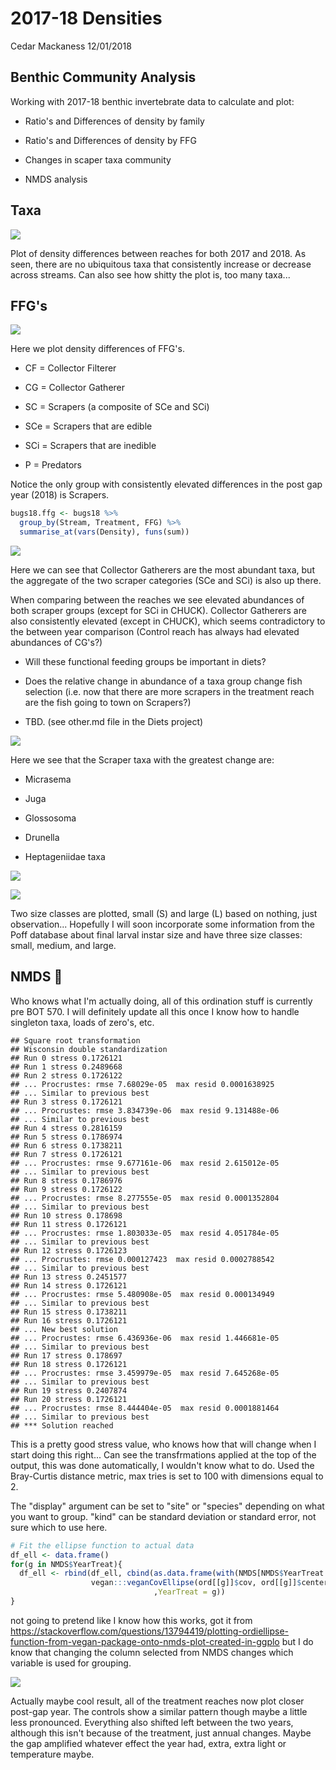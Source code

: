 2017-18 Densities
================
Cedar Mackaness
12/01/2018

Benthic Community Analysis
--------------------------

Working with 2017-18 benthic invertebrate data to calculate and plot:

-   Ratio's and Differences of density by family

-   Ratio's and Differences of density by FFG

-   Changes in scaper taxa community

-   NMDS analysis

Taxa
----

![](2017-18_Inverts_files/figure-markdown_github/Plot1-1.png)

Plot of density differences between reaches for both 2017 and 2018. As seen, there are no ubiquitous taxa that consistently increase or decrease across streams. Can also see how shitty the plot is, too many taxa...

FFG's
-----

![](2017-18_Inverts_files/figure-markdown_github/Plot2-1.png)

Here we plot density differences of FFG's.
- CF = Collector Filterer

-   CG = Collector Gatherer

-   SC = Scrapers (a composite of SCe and SCi)

-   SCe = Scrapers that are edible

-   SCi = Scrapers that are inedible

-   P = Predators

Notice the only group with consistently elevated differences in the post gap year (2018) is Scrapers.

``` r
bugs18.ffg <- bugs18 %>%
  group_by(Stream, Treatment, FFG) %>%
  summarise_at(vars(Density), funs(sum))
```

![](2017-18_Inverts_files/figure-markdown_github/Plot3-1.png)

Here we can see that Collector Gatherers are the most abundant taxa, but the aggregate of the two scraper categories (SCe and SCi) is also up there.

When comparing between the reaches we see elevated abundances of both scraper groups (except for SCi in CHUCK). Collector Gatherers are also consistently elevated (except in CHUCK), which seems contradictory to the between year comparison (Control reach has always had elevated abundances of CG's?)

-   Will these functional feeding groups be important in diets?

-   Does the relative change in abundance of a taxa group change fish selection (i.e. now that there are more scrapers in the treatment reach are the fish going to town on Scrapers?)

-   TBD. (see other.md file in the Diets project)

![](2017-18_Inverts_files/figure-markdown_github/Plot4-1.png)

Here we see that the Scraper taxa with the greatest change are:

-   Micrasema

-   Juga

-   Glossosoma

-   Drunella

-   Heptageniidae taxa

![](2017-18_Inverts_files/figure-markdown_github/Plot%205-1.png)

![](2017-18_Inverts_files/figure-markdown_github/Plot5-1.png)

Two size classes are plotted, small (S) and large (L) based on nothing, just observation... Hopefully I will soon incorporate some information from the Poff database about final larval instar size and have three size classes: small, medium, and large.

NMDS :metal:
------------

Who knows what I'm actually doing, all of this ordination stuff is currently pre BOT 570. I will definitely update all this once I know how to handle singleton taxa, loads of zero's, etc.

    ## Square root transformation
    ## Wisconsin double standardization
    ## Run 0 stress 0.1726121 
    ## Run 1 stress 0.2489668 
    ## Run 2 stress 0.1726122 
    ## ... Procrustes: rmse 7.68029e-05  max resid 0.0001638925 
    ## ... Similar to previous best
    ## Run 3 stress 0.1726121 
    ## ... Procrustes: rmse 3.834739e-06  max resid 9.131488e-06 
    ## ... Similar to previous best
    ## Run 4 stress 0.2816159 
    ## Run 5 stress 0.1786974 
    ## Run 6 stress 0.1738211 
    ## Run 7 stress 0.1726121 
    ## ... Procrustes: rmse 9.677161e-06  max resid 2.615012e-05 
    ## ... Similar to previous best
    ## Run 8 stress 0.1786976 
    ## Run 9 stress 0.1726122 
    ## ... Procrustes: rmse 8.277555e-05  max resid 0.0001352804 
    ## ... Similar to previous best
    ## Run 10 stress 0.178698 
    ## Run 11 stress 0.1726121 
    ## ... Procrustes: rmse 1.803033e-05  max resid 4.051784e-05 
    ## ... Similar to previous best
    ## Run 12 stress 0.1726123 
    ## ... Procrustes: rmse 0.000127423  max resid 0.0002788542 
    ## ... Similar to previous best
    ## Run 13 stress 0.2451577 
    ## Run 14 stress 0.1726121 
    ## ... Procrustes: rmse 5.480908e-05  max resid 0.000134949 
    ## ... Similar to previous best
    ## Run 15 stress 0.1738211 
    ## Run 16 stress 0.1726121 
    ## ... New best solution
    ## ... Procrustes: rmse 6.436936e-06  max resid 1.446681e-05 
    ## ... Similar to previous best
    ## Run 17 stress 0.178697 
    ## Run 18 stress 0.1726121 
    ## ... Procrustes: rmse 3.459979e-05  max resid 7.645268e-05 
    ## ... Similar to previous best
    ## Run 19 stress 0.2407874 
    ## Run 20 stress 0.1726121 
    ## ... Procrustes: rmse 8.444404e-05  max resid 0.0001881464 
    ## ... Similar to previous best
    ## *** Solution reached

This is a pretty good stress value, who knows how that will change when I start doing this right... Can see the transfrmations applied at the top of the output, this was done automatically, I wouldn't know what to do. Used the Bray-Curtis distance metric, max tries is set to 100 with dimensions equal to 2.

The "display" argument can be set to "site" or "species" depending on what you want to group. "kind" can be standard deviation or standard error, not sure which to use here.

``` r
# Fit the ellipse function to actual data
df_ell <- data.frame()
for(g in NMDS$YearTreat){
  df_ell <- rbind(df_ell, cbind(as.data.frame(with(NMDS[NMDS$YearTreat == g,],
                  vegan:::veganCovEllipse(ord[[g]]$cov, ord[[g]]$center, ord[[g]]$scale)))
                                ,YearTreat = g))
}
```

not going to pretend like I know how this works, got it from <https://stackoverflow.com/questions/13794419/plotting-ordiellipse-function-from-vegan-package-onto-nmds-plot-created-in-ggplo> but I do know that changing the column selected from NMDS changes which variable is used for grouping.

![](2017-18_Inverts_files/figure-markdown_github/NMDS%20Plot6-1.png)

Actually maybe cool result, all of the treatment reaches now plot closer post-gap year. The controls show a similar pattern though maybe a little less pronounced. Everything also shifted left between the two years, although this isn't because of the treatment, just annual changes. Maybe the gap amplified whatever effect the year had, extra, extra light or temperature maybe.

